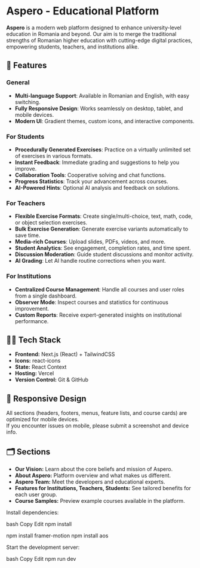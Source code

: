 # Aspero - Educational Platform

**Aspero** is a modern web platform designed to enhance university-level education in Romania and beyond. Our aim is to merge the traditional strengths of Romanian higher education with cutting-edge digital practices, empowering students, teachers, and institutions alike.

## 🚀 Features

### General

- **Multi-language Support**: Available in Romanian and English, with easy switching.
- **Fully Responsive Design**: Works seamlessly on desktop, tablet, and mobile devices.
- **Modern UI**: Gradient themes, custom icons, and interactive components.

### For Students

- **Procedurally Generated Exercises**: Practice on a virtually unlimited set of exercises in various formats.
- **Instant Feedback**: Immediate grading and suggestions to help you improve.
- **Collaboration Tools**: Cooperative solving and chat functions.
- **Progress Statistics**: Track your advancement across courses.
- **AI-Powered Hints**: Optional AI analysis and feedback on solutions.

### For Teachers

- **Flexible Exercise Formats**: Create single/multi-choice, text, math, code, or object selection exercises.
- **Bulk Exercise Generation**: Generate exercise variants automatically to save time.
- **Media-rich Courses**: Upload slides, PDFs, videos, and more.
- **Student Analytics**: See engagement, completion rates, and time spent.
- **Discussion Moderation**: Guide student discussions and monitor activity.
- **AI Grading**: Let AI handle routine corrections when you want.

### For Institutions

- **Centralized Course Management**: Handle all courses and user roles from a single dashboard.
- **Observer Mode**: Inspect courses and statistics for continuous improvement.
- **Custom Reports**: Receive expert-generated insights on institutional performance.

## 🧑‍💻 Tech Stack

- **Frontend:** Next.js (React) + TailwindCSS
- **Icons:** react-icons
- **State:** React Context
- **Hosting:** Vercel
- **Version Control:** Git & GitHub

## 📱 Responsive Design

All sections (headers, footers, menus, feature lists, and course cards) are optimized for mobile devices.  
If you encounter issues on mobile, please submit a screenshot and device info.

## 🗂️ Sections

- **Our Vision:** Learn about the core beliefs and mission of Aspero.
- **About Aspero:** Platform overview and what makes us different.
- **Aspero Team:** Meet the developers and educational experts.
- **Features for Institutions, Teachers, Students:** See tailored benefits for each user group.
- **Course Samples:** Preview example courses available in the platform.

Install dependencies:

bash
Copy
Edit
npm install

npm install framer-motion
npm install aos

Start the development server:

bash
Copy
Edit
npm run dev
